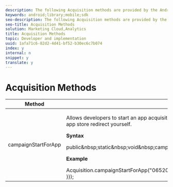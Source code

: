 ```yaml
---
description: The following Acquisition methods are provided by the Android library 
keywords: android;library;mobile;sdk
seo-description: The following Acquisition methods are provided by the Android library 
seo-title: Acquisition Methods
solution: Marketing Cloud,Analytics
title: Acquisition Methods
topic: Developer and implementation
uuid: 1afa71c6-82d2-4d41-bf52-b30ec6c7b074
index: y
internal: n
snippet: y
translate: y
---
```


# Acquisition Methods



<table id="table_889B0204C0D54B52901DE3BFEA6D11F3"> 
 <thead> 
  <tr> 
   <th colname="col1" class="entry"> Method </th> 
   <th colname="col2" class="entry"> Description </th> 
  </tr> 
 </thead>
 <tbody> 
  <tr> 
   <td colname="col1"> <p>campaignStartForApp </p> </td> 
   <td colname="col2"> <p>Allows developers to start an app acquisition campaign as if the user clicked a link. This is helpful for creating manual acquisition links and handling the app store redirect yourself. </p> <p><b>Syntax</b> </p> 
    <codeblock class="syntax java">
      public&amp;nbsp;static&amp;nbsp;void&amp;nbsp;campaignStartForApp(final&amp;nbsp;String&amp;nbsp;appId,&amp;nbsp;final&amp;nbsp;Map&amp;lt;String,&amp;nbsp;Object&amp;gt;&amp;nbsp;data); 
    </codeblock> <p><b>Example</b> </p> 
    <codeblock class="syntax java">
      Acquisition.campaignStartForApp("0652024f-adcd-49f9-9bd7-2552a4564d2f",&nbsp;new&nbsp;HashMap&lt;String,&nbsp;Object&gt;()&nbsp;{{ 
     &nbsp;&nbsp;&nbsp;&nbsp;&nbsp;put("custom.key",&nbsp;"value"); 
     }}); 
    </codeblock> </td> 
  </tr> 
 </tbody> 
</table>

